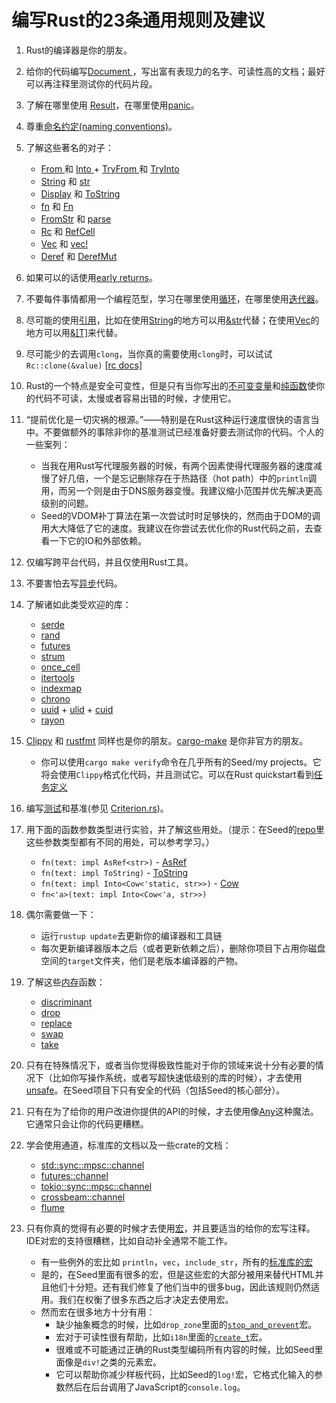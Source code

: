 # 编写Rust的23条通用规则及建议

1. Rust的编译器是你的朋友。

2. 给你的代码编写[Document ](https://doc.rust-lang.org/book/ch14-02-publishing-to-crates-io.html#making-useful-documentation-comments)，写出富有表现力的名字、可读性高的文档；最好可以再注释里测试你的代码片段。

3. 了解在哪里使用 [Result](https://doc.rust-lang.org/std/result/)，在哪里使用[panic](https://doc.rust-lang.org/book/ch09-03-to-panic-or-not-to-panic.html#to-panic-or-not-to-panic)。

4. 尊重[命名约定(naming conventions)](https://rust-lang.github.io/api-guidelines/naming.html)。

5. 了解这些著名的对子：

   - [From ](https://doc.rust-lang.org/std/convert/trait.From.html)和 [Into ](https://doc.rust-lang.org/std/convert/trait.Into.html)+ [TryFrom ](https://doc.rust-lang.org/std/convert/trait.TryFrom.html)和 [TryInto](https://doc.rust-lang.org/std/convert/trait.TryInto.html)
   - [String](https://doc.rust-lang.org/std/string/struct.String.html) 和 [str](https://doc.rust-lang.org/std/primitive.str.html)
   - [Display](https://doc.rust-lang.org/std/fmt/trait.Display.html) 和 [ToString](https://doc.rust-lang.org/std/string/trait.ToString.html)
   - [fn](https://doc.rust-lang.org/std/primitive.fn.html) 和 [Fn](https://doc.rust-lang.org/std/ops/trait.Fn.html)
   - [FromStr](https://doc.rust-lang.org/std/str/trait.FromStr.html) 和 [parse](https://doc.rust-lang.org/std/primitive.str.html#method.parse)
   - [Rc](https://doc.rust-lang.org/std/rc/struct.Rc.html) 和 [RefCell](https://doc.rust-lang.org/stable/std/cell/struct.RefCell.html)
   - [Vec](https://doc.rust-lang.org/std/vec/struct.Vec.html) 和 [vec!](https://doc.rust-lang.org/std/macro.vec.html)
   - [Deref](https://doc.rust-lang.org/std/ops/trait.Deref.html) 和 [DerefMut](https://doc.rust-lang.org/std/ops/trait.DerefMut.html)

6. 如果可以的话使用[early returns](https://doc.rust-lang.org/book/ch09-02-recoverable-errors-with-result.html#recoverable-errors-with-result)。

7. 不要每件事情都用一个编程范型，学习在哪里使用[循环](https://doc.rust-lang.org/book/ch03-05-control-flow.html#repetition-with-loops)，在哪里使用[迭代器](https://doc.rust-lang.org/std/iter/index.html)。

8. 尽可能的使用[引用](https://doc.rust-lang.org/std/primitive.reference.html)，比如在使用[String](https://doc.rust-lang.org/std/string/struct.String.html)的地方可以用[&str](https://doc.rust-lang.org/std/primitive.str.html)代替；在使用[Vec](https://doc.rust-lang.org/std/vec/struct.Vec.html)的地方可以用[&[T]](https://doc.rust-lang.org/std/primitive.slice.html)来代替。

9. 尽可能少的去调用`clong`，当你真的需要使用`clong`时，可以试试`Rc::clone(&value)` [[rc docs\]](https://doc.rust-lang.org/std/rc/index.html)

10. Rust的一个特点是安全可变性，但是只有当你写出的[不可变变量](https://doc.rust-lang.org/book/ch03-01-variables-and-mutability.html#variables-and-mutability)和[纯函数](https://en.wikipedia.org/wiki/Pure_function)使你的代码不可读，太慢或者容易出错的时候，才使用它。

11. “提前优化是一切灾祸的根源。”——特别是在Rust这种运行速度很快的语言当中。不要做额外的事除非你的基准测试已经准备好要去测试你的代码。个人的一些案列：

    - 当我在用Rust写代理服务器的时候，有两个因素使得代理服务器的速度减慢了好几倍，一个是忘记删除存在于热路径（hot path）中的`println`调用，而另一个则是由于DNS服务器变慢。我建议缩小范围并优先解决更高级别的问题。
    - Seed的VDOM补丁算法在第一次尝试时时足够快的，然而由于DOM的调用大大降低了它的速度。我建议在你尝试去优化你的Rust代码之前，去查看一下它的IO和外部依赖。

12. 仅编写跨平台代码，并且仅使用Rust工具。

13. 不要害怕去写[异步](https://rust-lang.github.io/async-book/01_getting_started/01_chapter.html)代码。

14. 了解诸如此类受欢迎的库：

    - [serde](https://crates.io/crates/serde)
    - [rand](https://crates.io/crates/rand)
    - [futures](https://crates.io/crates/futures)
    - [strum](https://crates.io/crates/strum)
    - [once_cell](https://crates.io/crates/once_cell)
    - [itertools](https://crates.io/crates/itertools)
    - [indexmap](https://crates.io/crates/indexmap)
    - [chrono](https://crates.io/crates/chrono)
    - [uuid](https://crates.io/crates/uuid) + [ulid](https://crates.io/crates/ulid) + [cuid](https://crates.io/crates/cuid)
    - [rayon](https://crates.io/crates/rayon)

15. [Clippy](https://github.com/rust-lang/rust-clippy) 和 [rustfmt](https://github.com/rust-lang/rustfmt) 同样也是你的朋友。[cargo-make](https://sagiegurari.github.io/cargo-make/) 是你非官方的朋友。

    - 你可以使用`cargo make verify`命令在几乎所有的Seed/my projects。它将会使用`Clippy`格式化代码，并且测试它。可以在Rust quickstart看到[任务定义](https://github.com/seed-rs/seed-quickstart/blob/8c5807721e2e67d12e3f93533ebb75b871203800/Makefile.toml#L22-L24)

16. 编写[测试](https://doc.rust-lang.org/book/ch11-01-writing-tests.html)和基准(参见 [Criterion.rs](https://bheisler.github.io/criterion.rs/book/criterion_rs.html))。

17. 用下面的函数参数类型进行实验，并了解这些用处。（提示：在Seed的[repo](https://github.com/seed-rs/seed)里这些参数类型都有不同的用处，可以参考学习。）

    - `fn(text: impl AsRef<str>)` - [AsRef](https://doc.rust-lang.org/std/convert/trait.AsRef.html)
    - `fn(text: impl ToString)` - [ToString](https://doc.rust-lang.org/std/string/trait.ToString.html)
    - `fn(text: impl Into<Cow<'static, str>>)` - [Cow](https://doc.rust-lang.org/std/borrow/enum.Cow.html)
    - `fn<'a>(text: impl Into<Cow<'a, str>>)`

18. 偶尔需要做一下：

    - 运行`rustup update`去更新你的编译器和工具链
    - 每次更新编译器版本之后（或者更新依赖之后），删除你项目下占用你磁盘空间的`target`文件夹，他们是老版本编译器的产物。

19. 了解这些[内存](https://doc.rust-lang.org/std/mem/index.html)函数：

    - [discriminant](https://doc.rust-lang.org/std/mem/fn.discriminant.html)
    - [drop](https://doc.rust-lang.org/std/mem/fn.drop.html)
    - [replace](https://doc.rust-lang.org/std/mem/fn.replace.html)
    - [swap](https://doc.rust-lang.org/std/mem/fn.swap.html)
    - [take](https://doc.rust-lang.org/std/mem/fn.take.html)

20. 只有在特殊情况下，或者当你觉得极致性能对于你的领域来说十分有必要的情况下（比如你写操作系统，或者写超快速低级别的库的时候），才去使用[unsafe](https://doc.rust-lang.org/book/ch19-01-unsafe-rust.html?unsafe-rust)。在Seed项目下只有安全的代码（包括Seed的核心部分）。

21. 只有在为了给你的用户改进你提供的API的时候，才去使用像[Any](https://doc.rust-lang.org/std/any/trait.Any.html)这种魔法。它通常只会让你的代码更糟糕。

22. 学会使用通道，标准库的文档以及一些crate的文档：

    - [std::sync::mpsc::channel](https://doc.rust-lang.org/std/sync/mpsc/fn.channel.html)
    - [futures::channel](https://docs.rs/futures/0.3.5/futures/channel/index.html)
    - [tokio::sync::mpsc::channel](https://docs.rs/tokio/0.2.21/tokio/sync/mpsc/fn.channel.html)
    - [crossbeam::channel](https://docs.rs/crossbeam/0.7.3/crossbeam/channel/index.html)
    - [flume](https://docs.rs/flume/0.7.1/flume/)

23. 只有你真的觉得有必要的时候才去使用[宏](https://doc.rust-lang.org/book/ch19-06-macros.html#macros)，并且要适当的给你的宏写注释。IDE对宏的支持很糟糕，比如自动补全通常不能工作。

    - 有一些例外的宏比如 `println`，`vec`，`include_str`，所有的[标准库的宏](https://doc.rust-lang.org/std/index.html#macros)
    - 是的，在Seed里面有很多的宏，但是这些宏的大部分被用来替代HTML并且他们十分短。还有我们修复了他们当中的很多bug，因此该规则仍然适用。我们在权衡了很多东西之后才决定去使用宏。
    - 然而宏在很多地方十分有用：
      - 缺少抽象概念的时候，比如`drop_zone`里面的[`stop_and_prevent`](https://github.com/seed-rs/seed/blob/3134d21c6fcb2383685885687fe2a7610fb2ff74/examples/drop_zone/src/lib.rs#L89-L97)宏。
      - 宏对于可读性很有帮助，比如`i18n`里面的[`create_t`](https://github.com/seed-rs/seed/blob/29666287eaf5e914c80e9fae7cc6736cd31ce087/examples/i18n/src/i18n.rs#L90-L131)宏。
      - 很难或不可能通过正确的Rust类型编码所有内容的时候，比如Seed里面像是`div!`之类的元素宏。
      - 它可以帮助你减少样板代码，比如Seed的`log!`宏，它格式化输入的参数然后在后台调用了JavaScript的`console.log`。

    

    

    

    

    

     

